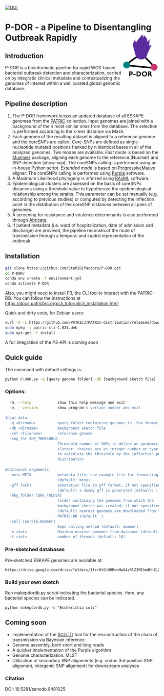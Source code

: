 [![DOI](https://zenodo.org/badge/455542613.svg)](https://zenodo.org/badge/latestdoi/455542613)
# P-DOR - a Pipeline to Disentangling Outbreak Rapidly <img src='p-dor_logo.png' align="right" height="159" /> 
## Introduction
P-DOR is a bioinformatic pipeline for rapid WGS-based bacterial outbreak detection and characterization, carried on by integratic clinical metadata and contextualizing the genomes of interest within a well curated global genomic database. 

## Pipeline description

1) The P-DOR framework keeps an updated database of all ESKAPE genomes from the [PATRIC](https://www.patricbrc.org/) collection. Input genomes are joined with a background of the n most similar ones from the database. The selection is performed according to the k-mer distance via Mash. 
2) Each genome of the resulting dataset is aligned to a reference genome and the coreSNPs are called. Core-SNPs are defined as single-nucleotide mutated positions flanked by n identical bases in all of the analyzed genomes. Two modes are available:
*Fast mode* is based on the [Mummer](https://github.com/mummer4/mummer) package, aligning each genome to the reference (Nucmer) and SNP detection (show-snp). The coreSNPs calling is performed using an in-house Python script.
 *Extended mode* is based on [ProgressiveMauve](https://darlinglab.org/mauve/user-guide/progressivemauve.html) aligner. The coreSNPs calling is performed using [Purple](https://skynet.unimi.it/index.php/tools/purple-tool/) software.
3) A Maximum Likelihood phylogeny is inferred using [RAxML](https://cme.h-its.org/exelixis/web/software/raxml/) software. 
4) Epidemiological clusters are assessed on the basis of coreSNPs distances using a threshold value to hypothesize the epidemiological relationship among the strains. This parameter can be set manually (e.g. according to previous studies) or computed by detecting the inflection point in the distribution of the coreSNP distances between all pairs of genomes. 
5) A screening for resistance and virulence determinants is also performed through [Abricate](https://github.com/tseemann/abricate).
6) If patient metadata (i.e. ward of hospitalization, date of admission and discharge) are provived, the pipeline reconstruct the route of transmission  through a temporal and spatial representation of the outbreak.

## Installation

```bash
git clone https://github.com/SteMIDIfactory/P-DOR.git
cd P-DOR/
conda env create -f environment.yml
conda activate P-DOR
```
Also, you might need to install P3, the CLI tool to interact with the PATRIC-DB.
You can follow the instructions at https://docs.patricbrc.org/cli_tutorial/cli_installation.html

Quick and dirty code, for Debian users:
```bash
curl -O -L https://github.com/PATRIC3/PATRIC-distribution/releases/download/1.024/patric-cli-1.024.deb
sudo dpkg -i patric-cli-1.024.deb
sudo apt-get -f install
```
A full integration of the P3-API is coming soon

## Quick guide

The command with default settings is:
```bash
python P-DOR.py -q [query genome folder] -db [background sketch file] -ref [reference genome] -snp_thr infl 
```
### Options:
```bash
  -h, --help            show this help message and exit
  -v, --version         show program's version number and exit

Input data:
  -q <dirname>          query folder containing genomes in .fna format
  -db <dirname>         background sketch file
  -ref <filename>       reference genome
  -snp_thr SNP_THRESHOLD
                        Threshold number of SNPs to define an epidemic
                        cluster: choices are an integer number or type 'infl'
                        to calculate the threshold by the inflection point of SNPs
                        distribution

Additional arguments:
  -meta META            metadata file; see example file for formatting
                        (default: None)
  -gff [GFF]            annotation file in gff format; if not specified
                        (default) a dummy gff is generated (default: )
  -bkg_folder [BKG_FOLDER]
                        folder containing the genomes from which the
                        background sketch was created; if not specified
                        (default) nearest genomes are downloaded from the
                        PATRIC-DB (default: )
  -call {purple,mummer}
                        Snps calling method (default: mummer)
  -n <int>              Maximum nearest genomes from database (default: 20)
  -t <int>              number of threads (default: 10)

```
### Pre-sketched databases
Pre-sketched ESKAPE genomes are available at:
```
https://drive.google.com/drive/folders/1lrr0tQn0RRwsHw54zRlZIMIhmdMnZi2Q
```
### Build your own sketch
Run makepdordb.py script indicating the bacterial species. Here, any bacterial species can be indicated.
```
python makepdordb.py -s "Escherichia coli" 
```

## Coming soon
- Implementation of the [SCOTTI](https://github.com/Taming-the-BEAST/SCOTTI-Tutorial) tool for the reconstruction of the chain of transmission via Bayesian inference.
- Genome assembly, both short and long reads
- A quicker implementation of the Purple algorithm
- Genome characterization: MLST
- Utilization of secondary SNP alignments (e.g. codon 3rd position SNP alignment, intergenic SNP alignment) for downstream analyses

### Citation
DOI: 10.5281/zenodo.6481025
